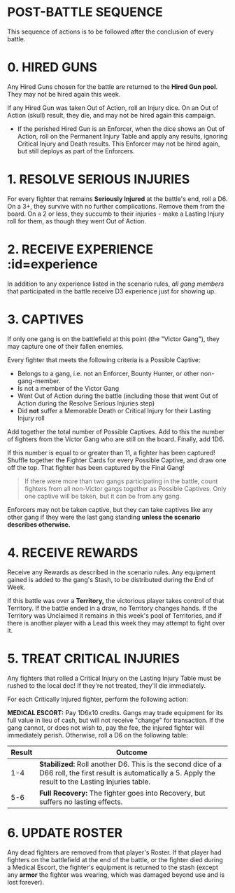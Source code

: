 # POST-BATTLE SEQUENCE

This sequence of actions is to be followed after the conclusion of every battle.

# 0. HIRED GUNS

Any Hired Guns chosen for the battle are returned to the **Hired Gun pool**. They may not be hired again this week.

If any Hired Gun was taken Out of Action, roll an Injury dice. On an Out of Action (skull) result, they die, and may not be hired again this campaign.
- If the perished Hired Gun is an Enforcer, when the dice shows an Out of Action, roll on the Permanent Injury Table and apply any results, ignoring Critical Injury and Death results. This Enforcer may not be hired again, but still deploys as part of the Enforcers.

# 1. RESOLVE SERIOUS INJURIES

For every fighter that remains **Seriously Injured** at the battle's end, roll a D6. On a 3+, they survive with no further complications. Remove them from the board. On a 2 or less, they succumb to their injuries - make a Lasting Injury roll for them, as though they went Out of Action.

# 2. RECEIVE EXPERIENCE :id=experience

In addition to any experience listed in the scenario rules, *all gang members* that participated in the battle receive D3 experience just for showing up.

# 3. CAPTIVES

If only one gang is on the battlefield at this point (the "Victor Gang"), they may capture one of their fallen enemies. 

Every fighter that meets the following criteria is a Possible Captive: 
- Belongs to a gang, i.e. not an Enforcer, Bounty Hunter, or other non-gang-member.
- Is not a member of the Victor Gang
- Went Out of Action during the battle (including those that went Out of Action during the Resolve Serious Injuries step)
- Did **not** suffer a Memorable Death or Critical Injury for their Lasting Injury roll 
  
Add together the total number of Possible Captives. Add to this the number of fighters from the Victor Gang who are still on the board. Finally, add 1D6. 

If this number is equal to or greater than 11, a fighter has been captured! Shuffle together the Fighter Cards for every Possible Captive, and draw one off the top. That fighter has been captured by the Final Gang!

> If there were more than two gangs participating in the battle, count fighters from all non-Victor gangs together as Possible Captives. Only one captive will be taken, but it can be from any gang.

Enforcers may not be taken captive, but they can take captives like any other gang if they were the last gang standing **unless the scenario describes otherwise.**

# 4. RECEIVE REWARDS

Receive any Rewards as described in the scenario rules. Any equipment gained is added to the gang's Stash, to be distributed during the End of Week.

If this battle was over a **Territory,** the victorious player takes control of that Territory. If the battle ended in a draw, no Territory changes hands. If the Territory was Unclaimed it remains in this week's pool of Territories, and if there is another player with a Lead this week they may attempt to fight over it.

# 5. TREAT CRITICAL INJURIES

Any fighters that rolled a Critical Injury on the Lasting Injury Table must be rushed to the local doc! If they're not treated, they'll die immediately.

For each Critically Injured fighter, perform the following action: 

**MEDICAL ESCORT:** Pay 1D6x10 credits. Gangs may trade equipment for its full value in lieu of cash, but will not receive "change" for transaction. If the gang cannot, or does not wish to, pay the fee, the injured fighter will immediately perish. Otherwise, roll a D6 on the following table:

| Result | Outcome                                                                                                                                                        |
|--------|----------------------------------------------------------------------------------------------------------------------------------------------------------------|
| 1-4    | **Stabilized:** Roll another D6. This is the second dice of a D66 roll, the first result is automatically a 5. Apply the result to the Lasting Injuries table. |
| 5-6    | **Full Recovery:** The fighter goes into Recovery, but suffers no lasting effects.                                                                             |

# 6. UPDATE ROSTER

Any dead fighters are removed from that player's Roster. If that player had fighters on the battlefield at the end of the battle, or the fighter died during a Medical Escort, the fighter's equipment is returned to the stash (except any **armor** the fighter was wearing, which was damaged beyond use and is lost forever).